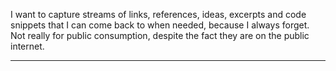 I want to capture streams of links, references, ideas, excerpts and code snippets that I can come back to when needed, because I always forget. Not really for public consumption, despite the fact they are on the public internet.

<hr>
